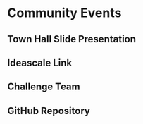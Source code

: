 # Community Events

## Town Hall Slide Presentation


## Ideascale Link


## Challenge Team


## GitHub Repository


